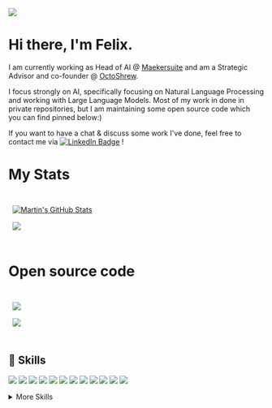 

![](https://komarev.com/ghpvc/?username=hollyqui)


# Hi there, I'm Felix. 

I am currently working as Head of AI @ [Maekersuite](https://maekersuite.com) and am a Strategic Advisor and co-founder @ [OctoShrew](https://octoshrew.com).

I focus strongly on AI, specifically focusing on Natural Language Processing and working with Large Language Models. Most of my work in done in private repositories, but I am maintaining some open source code which you can find pinned below:)

If you want to have a chat & discuss some work I've done, feel free to contact me via [![LinkedIn Badge](https://img.shields.io/badge/LinkedIn-Profile-informational?style=flat&logo=linkedin&logoColor=white&color=0D76A8)](https://www.linkedin.com/in/felixquinque/)
!

# My Stats

<br>


<a href="https://github.com/Hollyqui">
  <img align="center" style="margin:0.5rem" src="https://github-readme-stats.vercel.app/api?username=hollyqui&show_icons=true&line_height=27&count_private=true&title_color=ffffff&text_color=c9cacc&icon_color=4AB097&bg_color=1A2B34" alt="Martin's GitHub Stats" />
</a>
<br>


<a href="https://github.com/Hollyqui">
  <img align="center" style="margin:0.5rem" src="https://github-readme-stats.vercel.app/api/top-langs/?username=Hollyqui&hide=html,css&title_color=ffffff&text_color=c9cacc&icon_color=4AB197&bg_color=1A2B34" />
</a>

<br>
<br>

# Open source code


<br>

<a href="https://github.com/OctoShrew/parallelize">
  <img align="center" style="margin:0.5rem" src="https://github-readme-stats.vercel.app/api/pin/?username=octoshrew&repo=parallelize&title_color=ffffff&text_color=c9cacc&icon_color=4AB197&bg_color=1A2B34" />
</a>

<br>

<a href="https://github.com/OctoShrew/ocelot">
  <img align="center" style="margin:0.5rem" src="https://github-readme-stats.vercel.app/api/pin/?username=octoshrew&repo=ocelot&title_color=ffffff&text_color=c9cacc&icon_color=4AB197&bg_color=1A2B34" />
</a>


<br>
<br>


## 💼 Skills

![](https://img.shields.io/badge/Code-Python-informational?style=flat&logo=python&logoColor=white&color=4AB197)
![](https://img.shields.io/badge/Code-NumPy-informational?style=flat&logo=numpy&logoColor=white&color=4AB197)
![](https://img.shields.io/badge/Code-TensorFlow-informational?style=flat&logo=tensorflow&logoColor=white&color=4AB197)
![](https://img.shields.io/badge/Code-PyTorch-informational?style=flat&logo=pytorch&logoColor=white&color=4AB197)
![](https://img.shields.io/badge/Code-FastAPI-informational?style=flat&logo=fastapi&logoColor=white&color=4AB197)
![](https://img.shields.io/badge/Code-Pandas-informational?style=flat&logo=pandas&logoColor=white&color=4AB197)
![](https://img.shields.io/badge/Code-Keras-informational?style=flat&logo=keras&logoColor=white&color=4AB197)
![](https://img.shields.io/badge/Code-Scikit-informational?style=flat&logo=scikitlearn&logoColor=white&color=4AB197)
![](https://img.shields.io/badge/Code-MongoDB-informational?style=flat&logo=MongoDB&logoColor=white&color=4AB197)
![](https://img.shields.io/badge/Code-MySQL-informational?style=flat&logo=MySQL&logoColor=white&color=4AB197)
![](https://img.shields.io/badge/Tools-Docker-informational?style=flat&logo=docker&logoColor=white&color=4AB197)
![](https://img.shields.io/badge/Code-Jupyter-informational?style=flat&logo=jupyter&logoColor=white&color=4AB197)

<details>
<summary>More Skills</summary>


![](https://img.shields.io/badge/Code-Java-informational?style=flat&logo=Java&logoColor=white&color=4AB197)
![](https://img.shields.io/badge/Tools-WordPress-informational?style=flat&logo=wordpress&logoColor=white&color=4AB197)
![](https://img.shields.io/badge/Tools-Actions-informational?style=flat&logo=github-actions&logoColor=white&color=4AB197)
![](https://img.shields.io/badge/Tools-Postman-informational?style=flat&logo=Postman&logoColor=white&color=4AB197)
![](https://img.shields.io/badge/Tools-GitHub-informational?style=flat&logo=GitHub&logoColor=white&color=4AB197)


</details>
